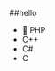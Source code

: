 ##‎hello‎          
-  🐘 PHP            
-  C++                                   
-  C#                                       
-  C                                                                
